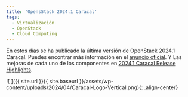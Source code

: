 ```yaml
---
title: 'OpensStack 2024.1 Caracal'
tags: 
  - Virtualización
  - OpenStack
  - Cloud Computing
---
```

En estos días se ha publicado la última versión de OpenStack 2024.1 Caracal. Puedes encontrar más información en el [anuncio oficial](https://www.openstack.org/software/openstack-caracal). Y Las mejoras de cada uno de los componentes en [2024.1 Caracal Release Highlights](https://releases.openstack.org/caracal/highlights.html?_ga=2.2716400.1515001363.1712341830-44960492.1645715660).

![ ]({{ site.url }}{{ site.baseurl }}/assets/wp-content/uploads/2024/04/Caracal-Logo-Vertical.png){: .align-center}